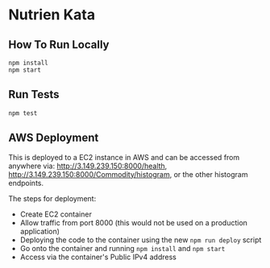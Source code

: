 # Nutrien Kata

## How To Run Locally
```
npm install
npm start
```

## Run Tests
```
npm test
```

## AWS Deployment
This is deployed to a EC2 instance in AWS and can be accessed from anywhere via: http://3.149.239.150:8000/health, http://3.149.239.150:8000/Commodity/histogram, or the other histogram endpoints.

The steps for deployment:
- Create EC2 container
- Allow traffic from port 8000 (this would not be used on a production application)
- Deploying the code to the container using the new `npm run deploy` script
- Go onto the container and running `npm install` and `npm start`
- Access via the container's Public IPv4 address
